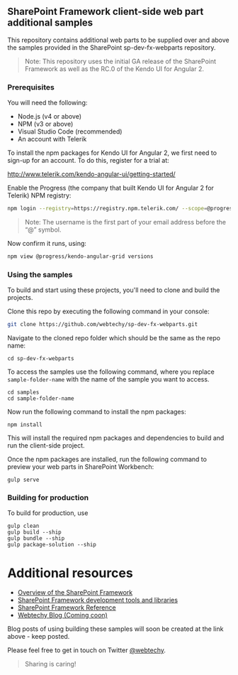 ## SharePoint Framework client-side web part additional samples

This repository contains additional web parts to be supplied over and above the samples provided in the SharePoint sp-dev-fx-webparts repository.

> Note: This repository uses the initial GA release of the SharePoint Framework as well as the RC.0 of the Kendo UI for Angular 2.

### Prerequisites

You will need the following:

* Node.js (v4 or above)
* NPM (v3 or above)
* Visual Studio Code (recommended)
* An account with Telerik

To install the npm packages for Kendo UI for Angular 2, we first need to sign-up for an account. To do this, register for a trial at:

http://www.telerik.com/kendo-angular-ui/getting-started/

Enable the Progress (the company that built Kendo UI for Angular 2 for Telerik) NPM registry:

```bash
npm login --registry=https://registry.npm.telerik.com/ --scope=@progress
```

> Note: The username is the first part of your email address before the “@” symbol.

Now confirm it runs, using:

```bash
npm view @progress/kendo-angular-grid versions
```

### Using the samples

To build and start using these projects, you'll need to clone and build the projects. 

Clone this repo by executing the following command in your console:

```bash
git clone https://github.com/webtechy/sp-dev-fx-webparts.git
```

Navigate to the cloned repo folder which should be the same as the repo name:

```
cd sp-dev-fx-webparts
```

To access the samples use the following command, where you replace `sample-folder-name` with the name of the sample you want to access. 

```
cd samples
cd sample-folder-name

```

Now run the following command to install the npm packages:

```
npm install
```

This will install the required npm packages and dependencies to build and run the client-side project.


Once the npm packages are installed, run the following command to preview your web parts in SharePoint Workbench:

```
gulp serve
```

### Building for production

To build for production, use

```
gulp clean
gulp build --ship
gulp bundle --ship
gulp package-solution --ship
```

# Additional resources 

* [Overview of the SharePoint Framework](http://dev.office.com/sharepoint/docs/spfx/sharepoint-framework-overview)
* [SharePoint Framework development tools and libraries](http://dev.office.com/sharepoint/docs/spfx/tools-and-libraries)
* [SharePoint Framework Reference](https://sharepoint.github.io/)
* [Webtechy Blog (Coming coon)](http://www.webtechy.co.uk)

Blog posts of using building these samples will soon be created at the link above - keep posted.

Please feel free to get in touch on Twitter [@webtechy](https://twitter.com/webtechy).

> Sharing is caring!
